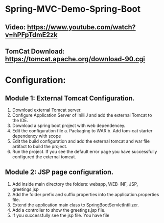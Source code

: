 # Spring-MVC-Demo-Spring-Boot
## Video: https://www.youtube.com/watch?v=hPFpTdmE2zk
## TomCat Download: https://tomcat.apache.org/download-90.cgi

# Configuration: 
## Module 1: External Tomcat Configuration.

1. Download external Tomcat server.
2. Configure Application Server of InilliJ and add the external Tomcat to the IDE.
3. Download a spring boot project with web dependencey.
4. Edit the configuration file
a. Packaging to WAR
b. Add tom-cat starter dependency with scope
5. Edit the build configuration and add the external tomcat and war file artifact to build the project.
6. Run the project. If you see the default error page you have successfully configured the external tomcat. 

## Module 2: JSP page configuration.
1. Add inside main directory the folders: webapp,  WEB-INF,  JSP,  greetings.jsp
2. Add the folder prefix and suffix properties into the application.properties file.
3. Extend the application main class to SpringBootServletIntilizer.
4. Add a controller to show the greetings.jsp file.
5. If you successfully see the jsp file. You have file
